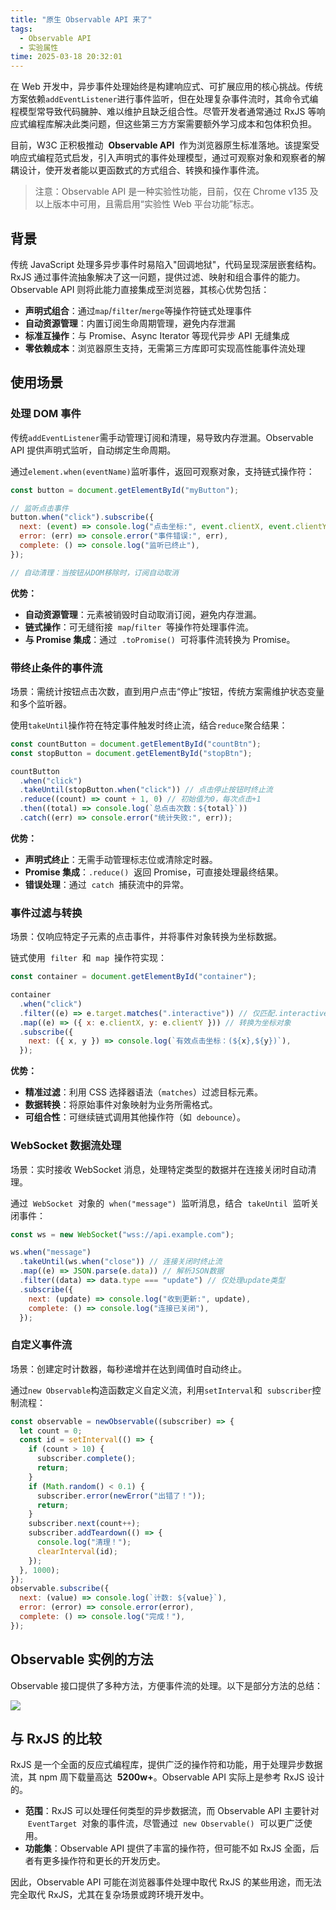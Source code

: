 ```yaml
---
title: "原生 Observable API 来了"
tags:
  - Observable API
  - 实验属性
time: 2025-03-18 20:32:01
---
```


在 Web 开发中，异步事件处理始终是构建响应式、可扩展应用的核心挑战。传统方案依赖`addEventListener`进行事件监听，但在处理复杂事件流时，其命令式编程模型常导致代码臃肿、难以维护且缺乏组合性。尽管开发者通常通过 RxJS 等响应式编程库解决此类问题，但这些第三方方案需要额外学习成本和包体积负担。

目前，W3C 正积极推动  **Observable API**  作为浏览器原生标准落地。该提案受响应式编程范式启发，引入声明式的事件处理模型，通过可观察对象和观察者的解耦设计，使开发者能以更函数式的方式组合、转换和操作事件流。

> 注意：Observable API 是一种实验性功能，目前，仅在 Chrome v135 及以上版本中可用，且需启用“实验性 Web 平台功能”标志。

## 背景

传统 JavaScript 处理多异步事件时易陷入"回调地狱"，代码呈现深层嵌套结构。RxJS 通过事件流抽象解决了这一问题，提供过滤、映射和组合事件的能力。Observable API 则将此能力直接集成至浏览器，其核心优势包括：

- **声明式组合**：通过`map`/`filter`/`merge`等操作符链式处理事件
- **自动资源管理**：内置订阅生命周期管理，避免内存泄漏
- **标准互操作**：与 Promise、Async Iterator 等现代异步 API 无缝集成
- **零依赖成本**：浏览器原生支持，无需第三方库即可实现高性能事件流处理

## 使用场景

### 处理 DOM 事件

传统`addEventListener`需手动管理订阅和清理，易导致内存泄漏。Observable API 提供声明式监听，自动绑定生命周期。

通过`element.when(eventName)`监听事件，返回可观察对象，支持链式操作符：

```js
const button = document.getElementById("myButton");

// 监听点击事件
button.when("click").subscribe({
  next: (event) => console.log("点击坐标:", event.clientX, event.clientY),
  error: (err) => console.error("事件错误:", err),
  complete: () => console.log("监听已终止"),
});

// 自动清理：当按钮从DOM移除时，订阅自动取消
```

**优势：**

- **自动资源管理**：元素被销毁时自动取消订阅，避免内存泄漏。
- **链式操作**：可无缝衔接  `map`/`filter`  等操作符处理事件流。
- **与 Promise 集成**：通过  `.toPromise()`  可将事件流转换为 Promise。

### 带终止条件的事件流

场景：需统计按钮点击次数，直到用户点击“停止”按钮，传统方案需维护状态变量和多个监听器。

使用`takeUntil`操作符在特定事件触发时终止流，结合`reduce`聚合结果：

```js
const countButton = document.getElementById("countBtn");
const stopButton = document.getElementById("stopBtn");

countButton
  .when("click")
  .takeUntil(stopButton.when("click")) // 点击停止按钮时终止流
  .reduce((count) => count + 1, 0) // 初始值为0，每次点击+1
  .then((total) => console.log(`总点击次数：${total}`))
  .catch((err) => console.error("统计失败:", err));
```

**优势：**

- **声明式终止**：无需手动管理标志位或清除定时器。
- **Promise 集成**：`.reduce()`  返回 Promise，可直接处理最终结果。
- **错误处理**：通过  `catch`  捕获流中的异常。

### **事件过滤与转换**

场景：仅响应特定子元素的点击事件，并将事件对象转换为坐标数据。

链式使用  `filter`  和  `map`  操作符实现：

```js
const container = document.getElementById("container");

container
  .when("click")
  .filter((e) => e.target.matches(".interactive")) // 仅匹配.interactive元素
  .map((e) => ({ x: e.clientX, y: e.clientY })) // 转换为坐标对象
  .subscribe({
    next: ({ x, y }) => console.log(`有效点击坐标：(${x},${y})`),
  });
```

**优势：**

- **精准过滤**：利用 CSS 选择器语法（`matches`）过滤目标元素。
- **数据转换**：将原始事件对象映射为业务所需格式。
- **可组合性**：可继续链式调用其他操作符（如  `debounce`）。

### **WebSocket 数据流处理**

场景：实时接收 WebSocket 消息，处理特定类型的数据并在连接关闭时自动清理。

通过  `WebSocket`  对象的  `when("message")`  监听消息，结合  `takeUntil`  监听关闭事件：

```js
const ws = new WebSocket("wss://api.example.com");

ws.when("message")
  .takeUntil(ws.when("close")) // 连接关闭时终止流
  .map((e) => JSON.parse(e.data)) // 解析JSON数据
  .filter((data) => data.type === "update") // 仅处理update类型
  .subscribe({
    next: (update) => console.log("收到更新:", update),
    complete: () => console.log("连接已关闭"),
  });
```

### 自定义事件流

场景：创建定时计数器，每秒递增并在达到阈值时自动终止。

通过`new Observable`构造函数定义自定义流，利用`setInterval`和  `subscriber`控制流程：

```js
const observable = newObservable((subscriber) => {
  let count = 0;
  const id = setInterval(() => {
    if (count > 10) {
      subscriber.complete();
      return;
    }
    if (Math.random() < 0.1) {
      subscriber.error(newError("出错了！"));
      return;
    }
    subscriber.next(count++);
    subscriber.addTeardown(() => {
      console.log("清理！");
      clearInterval(id);
    });
  }, 1000);
});
observable.subscribe({
  next: (value) => console.log(`计数: ${value}`),
  error: (error) => console.error(error),
  complete: () => console.log("完成！"),
});
```

## Observable 实例的方法

Observable 接口提供了多种方法，方便事件流的处理。以下是部分方法的总结：

<img src="/images/27.png" />

## 与 RxJS 的比较

RxJS 是一个全面的反应式编程库，提供广泛的操作符和功能，用于处理异步数据流，其 npm 周下载量高达  **5200w+**。Observable API 实际上是参考 RxJS 设计的。

- **范围**：RxJS 可以处理任何类型的异步数据流，而 Observable API 主要针对  `EventTarget`  对象的事件流，尽管通过  `new Observable()`  可以更广泛使用。
- **功能集**：Observable API 提供了丰富的操作符，但可能不如 RxJS 全面，后者有更多操作符和更长的开发历史。

因此，Observable API 可能在浏览器事件处理中取代 RxJS 的某些用途，而无法完全取代 RxJS，尤其在复杂场景或跨环境开发中。